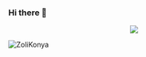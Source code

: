 ### Hi there 👋

<p align="center">
   <img src="https://octodex.github.com/images/godotocat.png">
</p>

<p align="left">
   <img src="https://komarev.com/ghpvc/?username=ZoliKonya&label=Profile%20views&color=0e75b6&style=flat" alt="ZoliKonya" />
</p>




